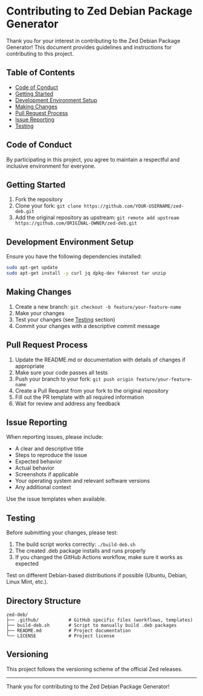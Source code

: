 # Contributing to Zed Debian Package Generator

Thank you for your interest in contributing to the Zed Debian Package Generator! This document provides guidelines and instructions for contributing to this project.

## Table of Contents

- [Code of Conduct](#code-of-conduct)
- [Getting Started](#getting-started)
- [Development Environment Setup](#development-environment-setup)
- [Making Changes](#making-changes)
- [Pull Request Process](#pull-request-process)
- [Issue Reporting](#issue-reporting)
- [Testing](#testing)

## Code of Conduct

By participating in this project, you agree to maintain a respectful and inclusive environment for everyone.

## Getting Started

1. Fork the repository
2. Clone your fork: `git clone https://github.com/YOUR-USERNAME/zed-deb.git`
3. Add the original repository as upstream: `git remote add upstream https://github.com/ORIGINAL-OWNER/zed-deb.git`

## Development Environment Setup

Ensure you have the following dependencies installed:

```bash
sudo apt-get update
sudo apt-get install -y curl jq dpkg-dev fakeroot tar unzip
```

## Making Changes

1. Create a new branch: `git checkout -b feature/your-feature-name`
2. Make your changes
3. Test your changes (see [Testing](#testing) section)
4. Commit your changes with a descriptive commit message

## Pull Request Process

1. Update the README.md or documentation with details of changes if appropriate
2. Make sure your code passes all tests
3. Push your branch to your fork: `git push origin feature/your-feature-name`
4. Create a Pull Request from your fork to the original repository
5. Fill out the PR template with all required information
6. Wait for review and address any feedback

## Issue Reporting

When reporting issues, please include:

- A clear and descriptive title
- Steps to reproduce the issue
- Expected behavior
- Actual behavior
- Screenshots if applicable
- Your operating system and relevant software versions
- Any additional context

Use the issue templates when available.

## Testing

Before submitting your changes, please test:

1. The build script works correctly: `./build-deb.sh`
2. The created .deb package installs and runs properly
3. If you changed the GitHub Actions workflow, make sure it works as expected

Test on different Debian-based distributions if possible (Ubuntu, Debian, Linux Mint, etc.).

## Directory Structure

```
zed-deb/
├── .github/           # GitHub specific files (workflows, templates)
├── build-deb.sh       # Script to manually build .deb packages
├── README.md          # Project documentation
└── LICENSE            # Project license
```

## Versioning

This project follows the versioning scheme of the official Zed releases.

---

Thank you for contributing to the Zed Debian Package Generator!